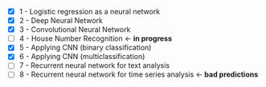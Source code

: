 - [x] 1 - Logistic regression as a neural network
- [x] 2 - Deep Neural Network
- [x] 3 - Convolutional Neural Network
- [ ] 4 - House Number Recognition <- **in progress**
- [x] 5 - Applying CNN (binary classification)
- [x] 6 - Applying CNN (multiclassification)
- [ ] 7 - Recurrent neural network for text analysis
- [ ] 8 - Recurrent neural network for time series analysis <- **bad predictions**
